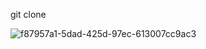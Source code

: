 git clone 

![f87957a1-5dad-425d-97ec-613007cc9ac3](https://github.com/user-attachments/assets/dd2e4e87-8cc0-4205-82bd-9edee1faa83c)
